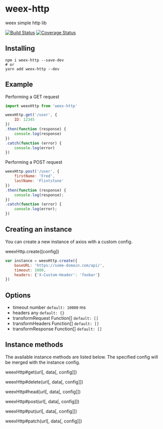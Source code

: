 # weex-http
weex simple http lib

[![Build Status](https://img.shields.io/travis/MMF-FE/weex-http.svg?style=flat-square)](https://travis-ci.org/MMF-FE/weex-http) 
[![Coverage Status](https://img.shields.io/coveralls/MMF-FE/weex-http.svg?style=flat-square)](https://coveralls.io/r/MMF-FE/weex-http?branch=master)

## Installing

```
npm i weex-http --save-dev
# or
yarn add weex-http --dev
```

## Example

Performing a GET request

```js
import weexHttp from 'weex-http'

weexHttp.get('/user', {
    ID: 12345
})
.then(function (response) {
    console.log(response)
})
.catch(function (error) {
    console.log(error)
})
```

Performing a POST request

```js
weexHttp.post('/user', {
    firstName: 'Fred',
    lastName: 'Flintstone'
})
.then(function (response) {
    console.log(response);
})
.catch(function (error) {
    console.log(error);
})
```

## Creating an instance

You can create a new instance of axios with a custom config.

weexHttp.create([config])

```js
var instance = weexHttp.create({
    baseURL: 'https://some-domain.com/api/',
    timeout: 1000,
    headers: {'X-Custom-Header': 'foobar'}
})
```

## Options

- timeout number `default: 10000` ms
- headers any `default: {}`
- transformRequest Function[] `default: []` 
- transformHeaders Function[] `default: []` 
- transformResponse Function[] `default: []` 

## Instance methods

The available instance methods are listed below. The specified config will be merged with the instance config.

weexHttp#get(url[, data[, config]])

weexHttp#delete(url[, data[, config]])

weexHttp#head(url[, data[, config]])

weexHttp#post(url[, data[, config]])

weexHttp#put(url[, data[, config]])

weexHttp#patch(url[, data[, config]])

